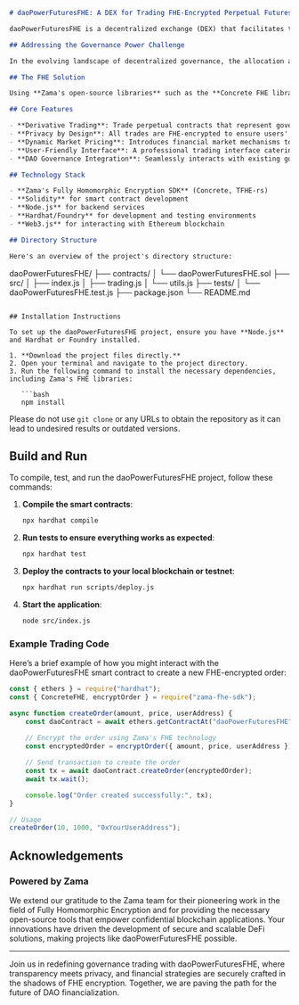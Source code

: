 ```markdown
# daoPowerFuturesFHE: A DEX for Trading FHE-Encrypted Perpetual Futures

daoPowerFuturesFHE is a decentralized exchange (DEX) that facilitates the trading of FHE-encrypted perpetual futures based on the governance power of decentralized autonomous organizations (DAOs). This innovative platform leverages **Zama's Fully Homomorphic Encryption technology** to ensure that all transaction data remains confidential while enabling users to engage in financial markets with peace of mind.

## Addressing the Governance Power Challenge

In the evolving landscape of decentralized governance, the allocation and distribution of voting power within DAOs are crucial yet often opaque. Participants lack the tools to proactively hedge and price the future governance power of their respective DAOs, leading to inefficiencies and unoptimized decision-making. This project directly addresses this gap by creating a market for trading future governance power distributions, allowing members to make informed choices and secure their positions ahead of significant proposals or votes.

## The FHE Solution

Using **Zama's open-source libraries** such as the **Concrete FHE library**, daoPowerFuturesFHE ensures that every transaction and order is encrypted. This means that while trading occurs, no sensitive information about the governance power or user positions is exposed to unauthorized parties. By employing Fully Homomorphic Encryption, the platform guarantees not only privacy but also the integrity of the trading process, allowing DAOs to embrace financialization without compromising their foundational principles. 

## Core Features

- **Derivative Trading**: Trade perpetual contracts that represent governance power distributions in various DAOs.
- **Privacy by Design**: All trades are FHE-encrypted to ensure users' strategies and positions are kept confidential.
- **Dynamic Market Pricing**: Introduces financial market mechanisms to price and hedge DAO governance, allowing participants to speculate on future voting power distributions.
- **User-Friendly Interface**: A professional trading interface catering to both amateur and experienced traders in the DeFi space.
- **DAO Governance Integration**: Seamlessly interacts with existing governance frameworks, enabling token holders to engage effectively in the new market.

## Technology Stack

- **Zama's Fully Homomorphic Encryption SDK** (Concrete, TFHE-rs)
- **Solidity** for smart contract development
- **Node.js** for backend services
- **Hardhat/Foundry** for development and testing environments
- **Web3.js** for interacting with Ethereum blockchain

## Directory Structure

Here's an overview of the project's directory structure:

```
daoPowerFuturesFHE/
├── contracts/
│   └── daoPowerFuturesFHE.sol
├── src/
│   ├── index.js
│   ├── trading.js
│   └── utils.js
├── tests/
│   └── daoPowerFuturesFHE.test.js
├── package.json
└── README.md
```

## Installation Instructions

To set up the daoPowerFuturesFHE project, ensure you have **Node.js** and Hardhat or Foundry installed.

1. **Download the project files directly.**
2. Open your terminal and navigate to the project directory.
3. Run the following command to install the necessary dependencies, including Zama's FHE libraries:

   ```bash
   npm install
   ```

Please do not use `git clone` or any URLs to obtain the repository as it can lead to undesired results or outdated versions.

## Build and Run

To compile, test, and run the daoPowerFuturesFHE project, follow these commands:

1. **Compile the smart contracts**:

   ```bash
   npx hardhat compile
   ```

2. **Run tests to ensure everything works as expected**:

   ```bash
   npx hardhat test
   ```

3. **Deploy the contracts to your local blockchain or testnet**:

   ```bash
   npx hardhat run scripts/deploy.js
   ```

4. **Start the application**:

   ```bash
   node src/index.js
   ```

### Example Trading Code

Here’s a brief example of how you might interact with the daoPowerFuturesFHE smart contract to create a new FHE-encrypted order:

```javascript
const { ethers } = require("hardhat");
const { ConcreteFHE, encryptOrder } = require("zama-fhe-sdk");

async function createOrder(amount, price, userAddress) {
    const daoContract = await ethers.getContractAt("daoPowerFuturesFHE", "YOUR_CONTRACT_ADDRESS");
    
    // Encrypt the order using Zama's FHE technology
    const encryptedOrder = encryptOrder({ amount, price, userAddress });

    // Send transaction to create the order
    const tx = await daoContract.createOrder(encryptedOrder);
    await tx.wait();

    console.log("Order created successfully:", tx);
}

// Usage
createOrder(10, 1000, "0xYourUserAddress");
```

## Acknowledgements

### Powered by Zama

We extend our gratitude to the Zama team for their pioneering work in the field of Fully Homomorphic Encryption and for providing the necessary open-source tools that empower confidential blockchain applications. Your innovations have driven the development of secure and scalable DeFi solutions, making projects like daoPowerFuturesFHE possible.

---

Join us in redefining governance trading with daoPowerFuturesFHE, where transparency meets privacy, and financial strategies are securely crafted in the shadows of FHE encryption. Together, we are paving the path for the future of DAO financialization.
```